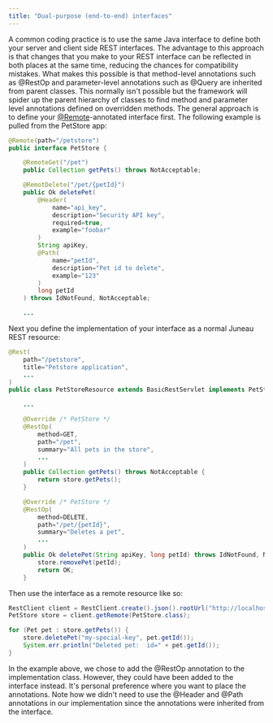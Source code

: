 ```yaml
---
title: "Dual-purpose (end-to-end) interfaces"
---
```


A common coding practice is to use the same Java interface to define both your server and client side REST interfaces.
The advantage to this approach is that changes that you make to your REST interface can be reflected in both places at the same time, reducing the chances for compatibility mistakes.
What makes this possible is that method-level annotations such as @RestOp and parameter-level annotations such as @Query are inherited from parent classes.
This normally isn't possible but the framework will spider up the parent hierarchy of classes to find method and parameter level annotations defined on overridden methods.
The general approach is to define your [@Remote]({{API_DOCS}}/org/apache/juneau/http/remote/Remote.html)-annotated interface first.
The following example is pulled from the PetStore app:

```java
@Remote(path="/petstore")
public interface PetStore {

    @RemoteGet("/pet")
    public Collection getPets() throws NotAcceptable;

    @RemotDelete("/pet/{petId}")
    public Ok deletePet(
        @Header(
            name="api_key",
            description="Security API key",
            required=true,
            example="foobar"
        )
        String apiKey,
        @Path(
            name="petId",
            description="Pet id to delete",
            example="123"
        )
        long petId
    ) throws IdNotFound, NotAcceptable;

    ...
```


Next you define the implementation of your interface as a normal Juneau REST resource:

```java
@Rest(
    path="/petstore",
    title="Petstore application",
    ...
)
public class PetStoreResource extends BasicRestServlet implements PetStore {

    ...

    @Override /* PetStore */
    @RestOp(
        method=GET,
        path="/pet",
        summary="All pets in the store",
        ...
    )
    public Collection getPets() throws NotAcceptable {
        return store.getPets();
    }

    @Override /* PetStore */
    @RestOp(
        method=DELETE,
        path="/pet/{petId}",
        summary="Deletes a pet",
        ...
    )
    public Ok deletePet(String apiKey, long petId) throws IdNotFound, NotAcceptable {
        store.removePet(petId);
        return OK;
    }
```


Then use the interface as a remote resource like so:

```java
RestClient client = RestClient.create().json().rootUrl("http://localhost:10000").build();
PetStore store = client.getRemote(PetStore.class);

for (Pet pet : store.getPets()) {
    store.deletePet("my-special-key", pet.getId());
    System.err.println("Deleted pet:  id=" + pet.getId());
}
```


In the example above, we chose to add the @RestOp annotation to the implementation class.
However, they could have been added to the interface instead.
It's personal preference where you want to place the annotations.
Note how we didn't need to use the @Header and @Path annotations in our implementation since the annotations were inherited from the interface.
